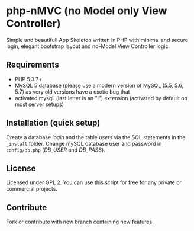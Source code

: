# php-nMVC (no Model only View Controller)

Simple and beautifull App Skeleton written in PHP with minimal and secure login, elegant bootstrap layout and no-Model View Controller logic.

## Requirements

- PHP 5.3.7+
- MySQL 5 database (please use a modern version of MySQL (5.5, 5.6, 5.7) as very old versions have a exotic bug that
- activated mysqli (last letter is an "i") extension (activated by default on most server setups)

## Installation (quick setup)

Create a database *login* and the table *users* via the SQL statements in the `_install` folder.
Change mySQL database user and password in `config/db.php` (*DB_USER* and *DB_PASS*).


## License

Licensed under GPL 2. You can use this script for free for any
private or commercial projects.

## Contribute

Fork or contribute with new branch containing new features.

